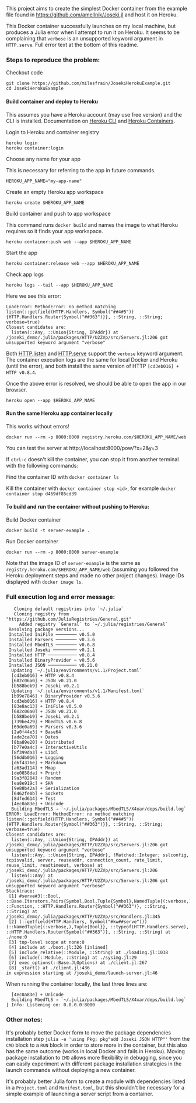 This project aims to create the simplest Docker container from the example file found in https://github.com/amellnik/Joseki.jl and host it on Heroku.

This Docker container successfully launches on my local machine, but produces a Julia error when I attempt to run it on Heroku. It seems to be complaining that `verbose` is an unsupported keyword argument in `HTTP.serve`. Full error text at the bottom of this readme.


### Steps to reproduce the problem:

Checkout code
```
git clone https://github.com/milesfrain/JosekiHerokuExample.git
cd JosekiHerokuExample
```

#### Build container and deploy to Heroku
This assumes you have a Heroku account (may use free version) and the CLI is installed. Documentation on [Heroku CLI](https://devcenter.heroku.com/articles/heroku-cli) and [Heroku Containers](https://devcenter.heroku.com/articles/container-registry-and-runtime).

Login to Heroku and container registry
```
heroku login
heroku container:login
```

Choose any name for your app

This is necessary for referring to the app in future commands.
```
HEROKU_APP_NAME="my-app-name"
```

Create an empty Heroku app workspace
```
heroku create $HEROKU_APP_NAME
```

Build container and push to app workspace

This command runs `docker build` and names the image to what Heroku requires so it finds your app workspace.
```
heroku container:push web --app $HEROKU_APP_NAME
```

Start the app
```
heroku container:release web --app $HEROKU_APP_NAME
```

Check app logs
```
heroku logs --tail --app $HEROKU_APP_NAME
```

Here we see this error:
```
LoadError: MethodError: no method matching listen(::getfield(HTTP.Handlers, Symbol("##4#5")){HTTP.Handlers.Router{Symbol("##363")}}, ::String, ::String; verbose=true)
Closest candidates are:
  listen(::Any, ::Union{String, IPAddr}) at /joseki_demo/.julia/packages/HTTP/U2ZVp/src/Servers.jl:206 got unsupported keyword argument "verbose"
```

Both [HTTP.listen](
https://juliaweb.github.io/HTTP.jl/stable/public_interface/#HTTP.Servers.listen
) and [HTTP.serve](
https://juliaweb.github.io/HTTP.jl/stable/public_interface/#HTTP.Handlers.serve
) support the `verbose` keyword argument.
The container execution logs are the same for local Docker and Heroku (until the error), and both install the same version of HTTP `[cd3eb016] + HTTP v0.8.4`.

Once the above error is resolved, we should be able to open the app in our browser.

```
heroku open --app $HEROKU_APP_NAME
```


#### Run the same Heroku app container locally
This works without errors!
```
docker run --rm -p 8000:8000 registry.heroku.com/$HEROKU_APP_NAME/web
```

You can test the server at
http://localhost:8000/pow/?x=2&y=3

If `ctrl-c` doesn't kill the container, you can stop it from another terminal with the following commands:

Find the container ID with `docker container ls`

Kill the container with `docker container stop <id>`, for example `docker container stop d469df85cd39`


#### To build and run the container without pushing to Heroku:

Build Docker container
```
docker build -t server-example .
```

Run Docker container
```
docker run --rm -p 8000:8000 server-example
```

Note that the image ID of `server-example` is the same as `registry.heroku.com/$HEROKU_APP_NAME/web` (assuming you followed the Heroku deployment steps and made no other project changes). Image IDs displayed with `docker image ls`.

### Full execution log and error message:

```
   Cloning default registries into `~/.julia`
   Cloning registry from "https://github.com/JuliaRegistries/General.git"
     Added registry `General` to `~/.julia/registries/General`
 Resolving package versions...
 Installed IniFile ──────── v0.5.0
 Installed Parsers ──────── v0.3.6
 Installed MbedTLS ──────── v0.6.8
 Installed Joseki ───────── v0.2.1
 Installed HTTP ─────────── v0.8.4
 Installed BinaryProvider ─ v0.5.6
 Installed JSON ─────────── v0.21.0
  Updating `~/.julia/environments/v1.1/Project.toml`
  [cd3eb016] + HTTP v0.8.4
  [682c06a0] + JSON v0.21.0
  [b588beb9] + Joseki v0.2.1
  Updating `~/.julia/environments/v1.1/Manifest.toml`
  [b99e7846] + BinaryProvider v0.5.6
  [cd3eb016] + HTTP v0.8.4
  [83e8ac13] + IniFile v0.5.0
  [682c06a0] + JSON v0.21.0
  [b588beb9] + Joseki v0.2.1
  [739be429] + MbedTLS v0.6.8
  [69de0a69] + Parsers v0.3.6
  [2a0f44e3] + Base64 
  [ade2ca70] + Dates 
  [8ba89e20] + Distributed 
  [b77e0a4c] + InteractiveUtils 
  [8f399da3] + Libdl 
  [56ddb016] + Logging 
  [d6f4376e] + Markdown 
  [a63ad114] + Mmap 
  [de0858da] + Printf 
  [9a3f8284] + Random 
  [ea8e919c] + SHA 
  [9e88b42a] + Serialization 
  [6462fe0b] + Sockets 
  [8dfed614] + Test 
  [4ec0a83e] + Unicode 
  Building MbedTLS → `~/.julia/packages/MbedTLS/X4xar/deps/build.log`
ERROR: LoadError: MethodError: no method matching listen(::getfield(HTTP.Handlers, Symbol("##4#5")){HTTP.Handlers.Router{Symbol("##363")}}, ::String, ::String; verbose=true)
Closest candidates are:
  listen(::Any, ::Union{String, IPAddr}) at /joseki_demo/.julia/packages/HTTP/U2ZVp/src/Servers.jl:206 got unsupported keyword argument "verbose"
  listen(::Any, ::Union{String, IPAddr}, !Matched::Integer; sslconfig, tcpisvalid, server, reuseaddr, connection_count, rate_limit, reuse_limit, readtimeout, verbose) at /joseki_demo/.julia/packages/HTTP/U2ZVp/src/Servers.jl:206
  listen(::Any) at /joseki_demo/.julia/packages/HTTP/U2ZVp/src/Servers.jl:206 got unsupported keyword argument "verbose"
Stacktrace:
 [1] #serve#3(::Bool, ::Base.Iterators.Pairs{Symbol,Bool,Tuple{Symbol},NamedTuple{(:verbose,),Tuple{Bool}}}, ::Function, ::HTTP.Handlers.Router{Symbol("##363")}, ::String, ::String) at /joseki_demo/.julia/packages/HTTP/U2ZVp/src/Handlers.jl:345
 [2] (::getfield(HTTP.Handlers, Symbol("#kw##serve")))(::NamedTuple{(:verbose,),Tuple{Bool}}, ::typeof(HTTP.Handlers.serve), ::HTTP.Handlers.Router{Symbol("##363")}, ::String, ::String) at ./none:0
 [3] top-level scope at none:0
 [4] include at ./boot.jl:326 [inlined]
 [5] include_relative(::Module, ::String) at ./loading.jl:1038
 [6] include(::Module, ::String) at ./sysimg.jl:29
 [7] exec_options(::Base.JLOptions) at ./client.jl:267
 [8] _start() at ./client.jl:436
in expression starting at /joseki_demo/launch-server.jl:46
```

When running the container locally, the last three lines are:
```
  [4ec0a83e] + Unicode 
  Building MbedTLS → `~/.julia/packages/MbedTLS/X4xar/deps/build.log`
[ Info: Listening on: 0.0.0.0:8000
```


### Other notes:

It's probably better Docker form to move the package dependencies installation step `julia -e 'using Pkg; pkg"add Joseki JSON HTTP"'` from the `CMD` block to a `RUN` block in order to store more in the container, but this also has the same outcome (works in local Docker and fails in Heroku). Moving package installation to `CMD` allows more flexibility in debugging, since you can easily experiment with different package installation strategies in the launch commands without deploying a new container.

It's probably better Julia form to create a module with dependencies listed in a `Project.toml` and `Manifest.toml`, but this shouldn't be necessary for a simple example of launching a server script from a container.

